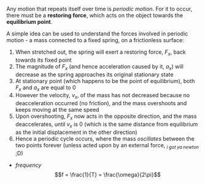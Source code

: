 Any motion that repeats itself over time is *periodic motion*. For it to occur, there must be a **restoring force**, which acts on the object towards the **equilibrium point**. 

A simple idea can be used to understand the forces involved in periodic motion - a mass connected to a fixed spring, on a frictionless surface: 
1. When stretched out, the spring will exert a restoring force, $F_{x}$, back towards its fixed point
2. The magnitude of $F_x$ (and hence acceleration caused by it, $a_x$) will decrease as the spring approaches its original stationary state
3. At stationary point (which happens to be the point of equilibrium), both $F_{x}$ and $a_x$ are equal to 0
4. However the velocity, $v_x$, of the mass has not decreased because no deacceleration occurred (no friction), and the mass overshoots and keeps moving at the same speed
5. Upon overshooting, $F_x$ now acts in the opposite direction, and the mass deaccelerates, until $v_{x}$ is 0 (which is the same distance from equilibrium as the initial displacement in the other direction)
6. Hence a periodic cycle occurs, where the mass *oscillates* between the two points forever (unless acted upon by an external force, $_{i\;got\;ya\;newton}$ ;D)

- *frequency* 
$$f = \frac{1}{T} = \frac{\omega}{2\pi}$$